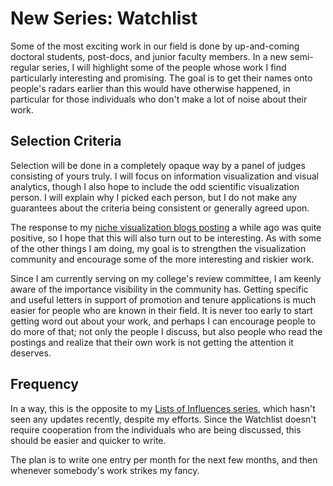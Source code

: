 # New Series: Watchlist

Some of the most exciting work in our field is done by up-and-coming doctoral students, post-docs, and junior faculty members. In a new semi-regular series, I will highlight some of the people whose work I find particularly interesting and promising. The goal is to get their names onto people's radars earlier than this would have otherwise happened, in particular for those individuals who don't make a lot of noise about their work.

## Selection Criteria

Selection will be done in a completely opaque way by a panel of judges consisting of yours truly. I will focus on information visualization and visual analytics, though I also hope to include the odd scientific visualization person. I will explain why I picked each person, but I do not make any guarantees about the criteria being consistent or generally agreed upon.

The response to my <a href="/blog/2011/six-niche-visualization-blogs">niche visualization blogs posting</a> a while ago was quite positive, so I hope that this will also turn out to be interesting. As with some of the other things I am doing, my goal is to strengthen the visualization community and encourage some of the more interesting and riskier work.

Since I am currently serving on my college's review committee, I am keenly aware of the importance visibility in the community has. Getting specific and useful letters in support of promotion and tenure applications is much easier for people who are known in their field. It is never too early to start getting word out about your work, and perhaps I can encourage people to do more of that; not only the people I discuss, but also people who read the postings and realize that their own work is not getting the attention it deserves.

## Frequency

In a way, this is the opposite to my <a href="/influences">Lists of Influences series</a>, which hasn't seen any updates recently, despite my efforts. Since the Watchlist doesn't require cooperation from the individuals who are being discussed, this should be easier and quicker to write.

The plan is to write one entry per month for the next few months, and then whenever somebody's work strikes my fancy.
